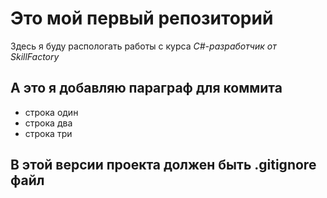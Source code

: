# Это мой первый репозиторий
Здесь я буду распологать работы с курса *C#-разработчик от SkillFactory*

## А это я добавляю параграф для коммита
* строка один
* строка два
* строка три

## В этой версии проекта должен быть .gitignore файл
